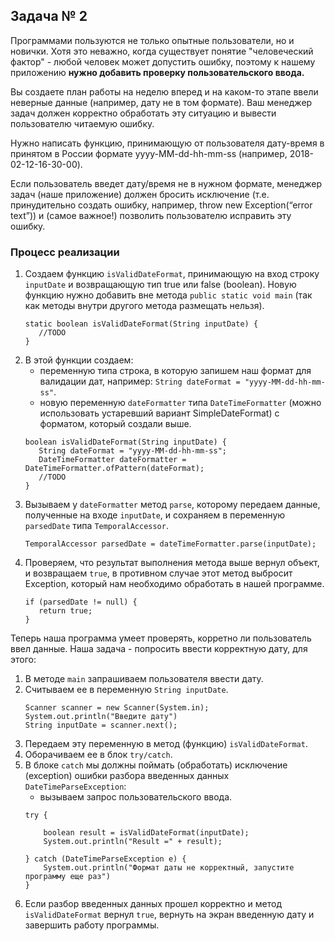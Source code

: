 ## Задача № 2

Программами пользуются не только опытные пользователи, но и новички. Хотя это неважно, когда существует понятие "человеческий фактор" - любой человек может допустить ошибку, поэтому к нашему приложению **нужно добавить проверку пользовательского ввода.** 

Вы создаете план работы на неделю вперед и на каком-то этапе ввели неверные данные (например, дату не в том формате). Ваш менеджер задач должен корректно обработать эту ситуацию и вывести пользователю читаемую ошибку.

Нужно написать функцию, принимающую от пользователя дату-время в принятом в России формате yyyy-MM-dd-hh-mm-ss (например, 2018-02-12-16-30-00). 

Если пользователь введет дату/время не в нужном формате, менеджер задач (наше приложение) должен бросить исключение (т.е. принудительно создать ошибку, например, throw new Exception(“error text”)) и (самое важное!) позволить пользователю исправить эту ошибку.

### Процесс реализации

1. Создаем функцию `isValidDateFormat`, принимающую на вход строку `inputDate` и возвращающую тип true или false (boolean).
   Новую функцию нужно добавить вне метода `public static void main` (так как методы внутри другого метода размещать нельзя).
   ```
   static boolean isValidDateFormat(String inputDate) {
      //TODO
   }
   ```
2. В этой функции создаем: 
   - переменную типа строка, в которую запишем наш формат для валидации дат, например: `String dateFormat = "yyyy-MM-dd-hh-mm-ss"`.
   - новую переменную `dateFormatter` типа `DateTimeFormatter` (можно использовать устаревший вариант SimpleDateFormat) с форматом, который создали выше.
   ```
   boolean isValidDateFormat(String inputDate) {
      String dateFormat = "yyyy-MM-dd-hh-mm-ss";
      DateTimeFormatter dateFormatter = DateTimeFormatter.ofPattern(dateFormat);
      //TODO
   }
   ```
3. Вызываем у `dateFormatter` метод `parse`, которому передаем данные, полученные на входе `inputDate`, и сохраняем в переменную `parsedDate` типа `TemporalAccessor`.
   ```
   TemporalAccessor parsedDate = dateTimeFormatter.parse(inputDate);
   ```
4. Проверяем, что результат выполнения метода выше вернул объект, и возвращаем `true`, в противном случае этот метод выбросит Exception, который нам необходимо обработать в нашей программе.
   ```
   if (parsedDate != null) {
      return true;
   }
   ```
   
Теперь наша программа умеет проверять, корретно ли пользователь ввел данные. Наша задача - попросить ввести корректную дату, для этого:

1. В методе `main` запрашиваем пользователя ввести дату.
2. Считываем ее в переменную `String inputDate`.
   ```
   Scanner scanner = new Scanner(System.in);
   System.out.println("Введите дату")
   String inputDate = scanner.next();
   ```
3. Передаем эту переменную в метод (функцию) `isValidDateFormat`.
4. Оборачиваем ее в блок `try/catch`.
5. В блоке `catch` мы должны поймать (обработать) иcключение (exception) ошибки разбора введенных данных `DateTimeParseException`:
   - вызываем запрос пользовательского ввода.
   ```
   try {
       
       boolean result = isValidDateFormat(inputDate);
       System.out.println("Result =" + result);
       
   } catch (DateTimeParseException e) {
       System.out.println("Формат даты не корректный, запустите программу еще раз")
   }
   ```
6. Если разбор введенных данных прошел корректно и метод `isValidDateFormat` вернул `true`, вернуть на экран введенную дату и завершить работу программы.
